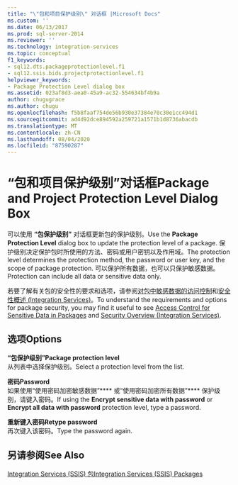 ```yaml
---
title: "\"包和项目保护级别\" 对话框 |Microsoft Docs"
ms.custom: ''
ms.date: 06/13/2017
ms.prod: sql-server-2014
ms.reviewer: ''
ms.technology: integration-services
ms.topic: conceptual
f1_keywords:
- sql12.dts.packageprotectionlevel.f1
- sql12.ssis.bids.projectprotectionlevel.f1
helpviewer_keywords:
- Package Protection Level dialog box
ms.assetid: 023af8d3-aea0-45a9-ac32-554634bf4b9a
author: chugugrace
ms.author: chugu
ms.openlocfilehash: f5b8faaf754de56b930e37384e70c30e1cc494d1
ms.sourcegitcommit: ad4d92dce894592a259721a1571b1d8736abacdb
ms.translationtype: MT
ms.contentlocale: zh-CN
ms.lasthandoff: 08/04/2020
ms.locfileid: "87590287"
---
```

# <a name="package-and-project-protection-level-dialog-box"></a><span data-ttu-id="23515-102">“包和项目保护级别”对话框</span><span class="sxs-lookup"><span data-stu-id="23515-102">Package and Project Protection Level Dialog Box</span></span>
  <span data-ttu-id="23515-103">可以使用 **“包保护级别”** 对话框更新包的保护级别。</span><span class="sxs-lookup"><span data-stu-id="23515-103">Use the **Package Protection Level** dialog box to update the protection level of a package.</span></span> <span data-ttu-id="23515-104">保护级别决定保护包时所使用的方法、密码或用户密钥以及作用域。</span><span class="sxs-lookup"><span data-stu-id="23515-104">The protection level determines the protection method, the password or user key, and the scope of package protection.</span></span> <span data-ttu-id="23515-105">可以保护所有数据，也可以只保护敏感数据。</span><span class="sxs-lookup"><span data-stu-id="23515-105">Protection can include all data or sensitive data only.</span></span>  
  
 <span data-ttu-id="23515-106">若要了解有关包的安全性的要求和选项，请参阅[对包中敏感数据的访问控制](security/access-control-for-sensitive-data-in-packages.md)和[安全性概述 (Integration Services)](security/security-overview-integration-services.md)。</span><span class="sxs-lookup"><span data-stu-id="23515-106">To understand the requirements and options for package security, you may find it useful to see [Access Control for Sensitive Data in Packages](security/access-control-for-sensitive-data-in-packages.md) and [Security Overview &#40;Integration Services&#41;](security/security-overview-integration-services.md).</span></span>  
  
## <a name="options"></a><span data-ttu-id="23515-107">选项</span><span class="sxs-lookup"><span data-stu-id="23515-107">Options</span></span>  
 <span data-ttu-id="23515-108">**“包保护级别”**</span><span class="sxs-lookup"><span data-stu-id="23515-108">**Package protection level**</span></span>  
 <span data-ttu-id="23515-109">从列表中选择保护级别。</span><span class="sxs-lookup"><span data-stu-id="23515-109">Select a protection level from the list.</span></span>  
  
 <span data-ttu-id="23515-110">**密码**</span><span class="sxs-lookup"><span data-stu-id="23515-110">**Password**</span></span>  
 <span data-ttu-id="23515-111">如果使用“使用密码加密敏感数据”\*\*\*\* 或“使用密码加密所有数据”\*\*\*\* 保护级别，请键入密码。</span><span class="sxs-lookup"><span data-stu-id="23515-111">If using the **Encrypt sensitive data with password** or **Encrypt all data with password** protection level, type a password.</span></span>  
  
 <span data-ttu-id="23515-112">**重新键入密码**</span><span class="sxs-lookup"><span data-stu-id="23515-112">**Retype password**</span></span>  
 <span data-ttu-id="23515-113">再次键入该密码。</span><span class="sxs-lookup"><span data-stu-id="23515-113">Type the password again.</span></span>  
  
## <a name="see-also"></a><span data-ttu-id="23515-114">另请参阅</span><span class="sxs-lookup"><span data-stu-id="23515-114">See Also</span></span>  
 [<span data-ttu-id="23515-115">Integration Services (SSIS) 包</span><span class="sxs-lookup"><span data-stu-id="23515-115">Integration Services &#40;SSIS&#41; Packages</span></span>](../../2014/integration-services/integration-services-ssis-packages.md)  
  
  
